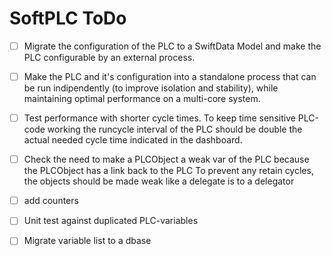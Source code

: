 # SoftPLC ToDo

- [ ] Migrate the configuration of the PLC to a SwiftData Model and make the PLC configurable by an external process.
- [ ] Make the PLC and it's configuration into a standalone process that can be run indipendently (to improve isolation and stability), while maintaining optimal performance on a multi-core system. 
- [ ] Test performance with shorter cycle times. To keep time sensitive PLC-code working the runcycle interval of the PLC should be double the actual needed cycle time indicated in the dashboard.

- [ ] Check the need to make a PLCObject a weak var of the PLC because the PLCObject has a link back to the PLC
To prevent any retain cycles, the objects should be made weak like a delegate is to a delegator

- [ ] add counters
- [ ] Unit test against duplicated PLC-variables
- [ ] Migrate variable list to a dbase
